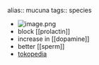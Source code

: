 alias:: mucuna 
tags:: species

- ![image.png](https://peach-geographical-bat-397.mypinata.cloud/ipfs/QmUcWqzPwQku5cfJMPBKtXAx23hT355roVSYbcwTXtdCmT)
- block [[prolactin]]
- increase in [[dopamine]]
- better [[sperm]]
- [tokopedia](https://www.tokopedia.com/ukibibit/1-kg-benih-mucuna-pruriens?extParam=ivf%3Dfalse%26src%3Dsearch)